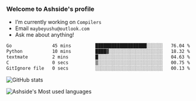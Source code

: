 ### Welcome to Ashside's profile

- I’m currently working on `Compilers`
- Email `maybeyushu@outlook.com`
- Ask me about anything!

<!--START_SECTION:waka-->

```txt
Go               45 mins         ███████████████████░░░░░░   76.04 %
Python           10 mins         ████▓░░░░░░░░░░░░░░░░░░░░   18.32 %
textmate         2 mins          █░░░░░░░░░░░░░░░░░░░░░░░░   04.63 %
C                0 secs          ▒░░░░░░░░░░░░░░░░░░░░░░░░   00.75 %
GitIgnore file   0 secs          ░░░░░░░░░░░░░░░░░░░░░░░░░   00.13 %
```

<!--END_SECTION:waka-->

![GitHub stats](https://github-readme-stats.vercel.app/api?username=Ashside)

![Ashside's Most used languages](https://github-readme-stats.vercel.app/api/top-langs/?username=Ashside&layout=compact&hide_border=true&langs_count=10)


